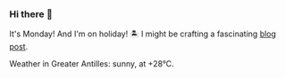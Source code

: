 ### Hi there :wave:

It's Monday! And I'm on holiday! :desert_island: I might be crafting a fascinating [blog post](https://benjaminwuethrich.dev).

Weather in Greater Antilles: sunny, at +28°C.
